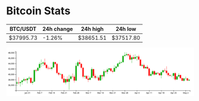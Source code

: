 # Bitcoin Stats

BTC/USDT|24h change|24h high|24h low|
|---|---|---|---|
|$37995.73|-1.26%|$38651.51|$37517.80|

<img src="./chart.svg">
